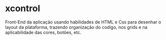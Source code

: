 # xcontrol

Front-End da aplicação usando habilidades de HTML e Css para desenhar o layout da plataforma, trazendo organização do codigo, nos grids e na aplicabilidade das cores, botões, etc.
